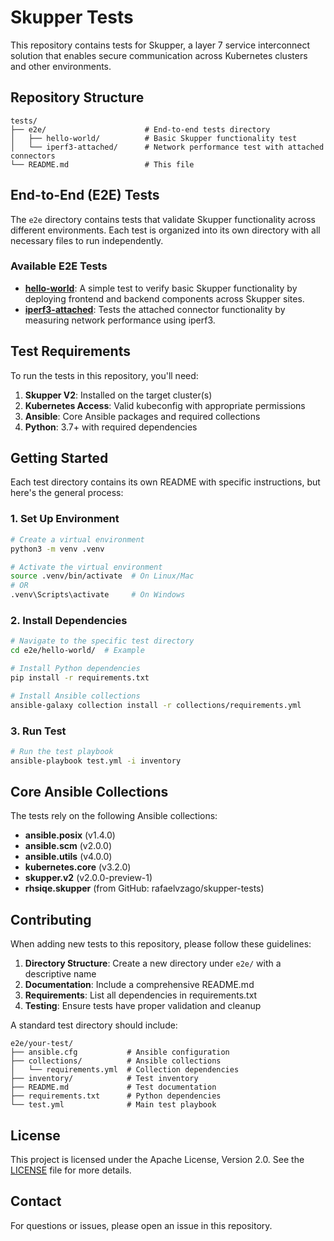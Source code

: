 # Skupper Tests

This repository contains tests for Skupper, a layer 7 service interconnect solution that enables secure communication across Kubernetes clusters and other environments.

## Repository Structure

```
tests/
├── e2e/                      # End-to-end tests directory
│   ├── hello-world/          # Basic Skupper functionality test
│   └── iperf3-attached/      # Network performance test with attached connectors
└── README.md                 # This file
```

## End-to-End (E2E) Tests

The `e2e` directory contains tests that validate Skupper functionality across different environments. Each test is organized into its own directory with all necessary files to run independently.

### Available E2E Tests

- **[hello-world](e2e/hello-world/)**: A simple test to verify basic Skupper functionality by deploying frontend and backend components across Skupper sites.
- **[iperf3-attached](e2e/iperf3-attached/)**: Tests the attached connector functionality by measuring network performance using iperf3.

## Test Requirements

To run the tests in this repository, you'll need:

1. **Skupper V2**: Installed on the target cluster(s)
2. **Kubernetes Access**: Valid kubeconfig with appropriate permissions
3. **Ansible**: Core Ansible packages and required collections
4. **Python**: 3.7+ with required dependencies

## Getting Started

Each test directory contains its own README with specific instructions, but here's the general process:

### 1. Set Up Environment

```bash
# Create a virtual environment
python3 -m venv .venv

# Activate the virtual environment
source .venv/bin/activate  # On Linux/Mac
# OR
.venv\Scripts\activate     # On Windows
```

### 2. Install Dependencies

```bash
# Navigate to the specific test directory
cd e2e/hello-world/  # Example

# Install Python dependencies
pip install -r requirements.txt

# Install Ansible collections
ansible-galaxy collection install -r collections/requirements.yml
```

### 3. Run Test

```bash
# Run the test playbook
ansible-playbook test.yml -i inventory
```

## Core Ansible Collections

The tests rely on the following Ansible collections:

- **ansible.posix** (v1.4.0)
- **ansible.scm** (v2.0.0)
- **ansible.utils** (v4.0.0)
- **kubernetes.core** (v3.2.0)
- **skupper.v2** (v2.0.0-preview-1)
- **rhsiqe.skupper** (from GitHub: rafaelvzago/skupper-tests)

## Contributing

When adding new tests to this repository, please follow these guidelines:

1. **Directory Structure**: Create a new directory under `e2e/` with a descriptive name
2. **Documentation**: Include a comprehensive README.md
3. **Requirements**: List all dependencies in requirements.txt
4. **Testing**: Ensure tests have proper validation and cleanup

A standard test directory should include:

```
e2e/your-test/
├── ansible.cfg           # Ansible configuration
├── collections/          # Ansible collections
│   └── requirements.yml  # Collection dependencies
├── inventory/            # Test inventory
├── README.md             # Test documentation
├── requirements.txt      # Python dependencies
└── test.yml              # Main test playbook
```

## License

This project is licensed under the Apache License, Version 2.0. See the [LICENSE](../LICENSE) file for more details.

## Contact

For questions or issues, please open an issue in this repository.